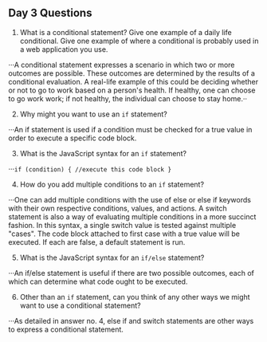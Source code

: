 ## Day 3 Questions

1. What is a conditional statement? Give one example of a daily life conditional. Give one example of where a conditional is probably used in a web application you use.

···A conditional statement expresses a scenario in which two or more outcomes are possible.  These outcomes are determined by the results of a conditional evaluation.  A real-life example of this could be deciding whether or not to go to work based on a person's health.  If healthy, one can choose to go work work; if not healthy, the individual can choose to stay home.··

2. Why might you want to use an `if` statement?

···An if statement is used if a condition must be checked for a true value in order to execute a specific code block.

3. What is the JavaScript syntax for an `if` statement?

···`if (condition) {
  //execute this code block
}`

4. How do you add multiple conditions to an `if` statement?

···One can add multiple conditions with the use of else or else if keywords with their own respective conditions, values, and actions.  A switch statement is also a way of evaluating multiple conditions in a more succinct fashion.  In this syntax, a single switch value is tested against multiple "cases".  The code block attached to first case with a true value will be executed.  If each are false, a default statement is run.

5. What is the JavaScript syntax for an `if/else` statement?

···An if/else statement is useful if there are two possible outcomes, each of which can determine what code ought to be executed.

6. Other than an `if` statement, can you think of any other ways we might want to use a conditional statement?

···As detailed in answer no. 4, else if and switch statements are other ways to express a conditional statement.

